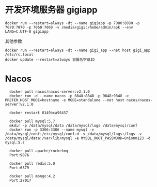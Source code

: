 # 开发环境服务器 gigiapp

	docker run --restart=always -dt --name gigiapp -p 7080:8080 -p 7070:7070 -p 7060:7060 -v /media/gigi:/home/admin/apk --env LANG=C.UTF-8 gigiapp
	
其他参数

	docker run --restart=always -dt --name gigi_app --net host gigi_app /etc/rc.local
	docker update --restart=always 容器名字或ID


# Nacos

	  docker pull nacos/nacos-server:v2.1.0
	  docker run -d --name nacos -p 8848:8848 -p 9848:9848 -e PREFER_HOST_MODE=hostname -e MODE=standalone --net host nacos/nacos-server:v2.1.0

	  docker restart 8149bca96437

	  docker pull mysql:5.7
	  mkdir -p /data/mysql/data /data/mysql/logs /data/mysql/conf
	  docker run -p 3306:3306 --name mysql -v /data/mysql/conf:/etc/mysql/conf.d -v /data/mysql/logs:/logs -v /data/mysql/data:/var/lib/mysql -e MYSQL_ROOT_PASSWORD=Onionm123 -d mysql:5.7

	  docker pull apache/rocketmq
	  Port:9876

	  docker pull redis:5.0
	  Port:6379

	  docker pull mongo:4.2
	  Port:27017



